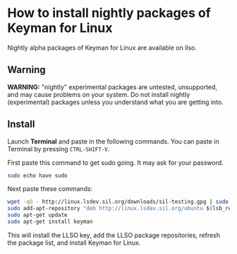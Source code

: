 # How to install nightly packages of Keyman for Linux

Nightly alpha packages of Keyman for Linux are available on llso.

## Warning

**WARNING:** "nightly" experimental packages are untested, unsupported, and may cause problems on
your system. Do not install nightly (experimental) packages unless you understand what you are
getting into.

## Install

Launch **Terminal** and paste in the following commands. You can paste in Terminal by pressing
`CTRL-SHIFT-V`.

First paste this command to get sudo going. It may ask for your password.

```bash
sudo echo have sudo
```

Next paste these commands:

```bash
wget -qO - http://linux.lsdev.sil.org/downloads/sil-testing.gpg | sudo apt-key add -
sudo add-apt-repository "deb http://linux.lsdev.sil.org/ubuntu $(lsb_release -sc)-experimental main"
sudo apt-get update
sudo apt-get install keyman
```

This will install the LLSO key, add the LLSO package repositories, refresh the package list, and
install Keyman for Linux.
